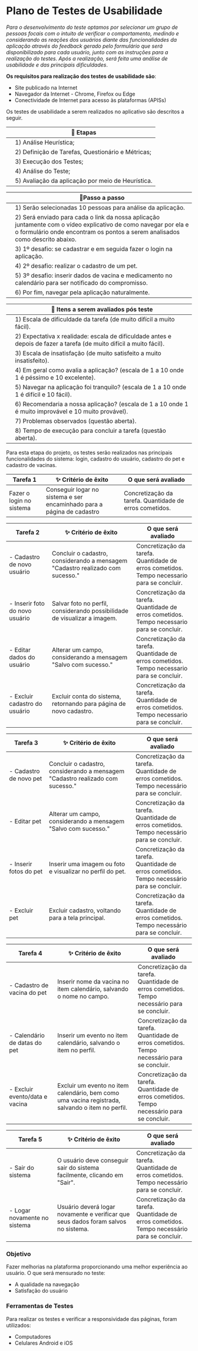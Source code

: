 # Plano de Testes de Usabilidade

*Para o desenvolvimento do teste optamos por selecionar um grupo de pessoas focais com o intuito de verificar o comportamento, medindo e considerando as reações dos usuários diante das funcionalidades da aplicação através do feedback gerado pelo formulário que será disponibilizado para cada usuário, junto com as instruções para a realização do testes. 
Após a realização, será feita uma análise de usabilidade e das principais dificuldades*. 

**Os requisitos para realização dos testes de usabilidade são**:
- Site publicado na Internet
- Navegador da Internet - Chrome, Firefox ou Edge
- Conectividade de Internet para acesso às plataformas (APISs) 

Os testes de usabilidade a serem realizados no aplicativo são descritos a seguir. 

|   | **📌 Etapas** 
| ------------------- | ------------------- |
||1) Análise Heurística;
||2) Definição de Tarefas, Questionário e Métricas;
||3) Execução dos Testes;
||4) Análise do Teste;
||5) Avaliação da aplicação por meio de Heurística.

|   | **📌Passo a passo** 
| ------------------- | ------------------- |
||1) Serão selecionadas 10 pessoas para análise da aplicação.
||2) Será enviado para cada o link da nossa aplicação juntamente com o vídeo explicativo de como navegar por ela e o formulário onde encontram os pontos a serem analisados como descrito abaixo.
||3) 1º desafio: se cadastrar e em seguida fazer o login na aplicação.
||4) 2º desafio: realizar o cadastro de um pet.
||5) 3º desafio: inserir dados de vacina e medicamento no calendário para ser notificado do compromisso.
||6) Por fim, navegar pela aplicação naturalmente.

|   | **📌 Itens a serem avaliados pós teste** 
| ------------------- | ------------------- |
||1) Escala de dificuldade da tarefa (de muito difícil a muito fácil).
||2) Expectativa x realidade: escala de dificuldade antes e depois de fazer a tarefa (de muito difícil a muito fácil).
||3) Escala de insatisfação (de muito satisfeito a muito insatisfeito).
||4) Em geral como avalia a aplicação? (escala de 1 a 10 onde 1 é péssimo e 10 excelente).
||5) Navegar na aplicação foi tranquilo? (escala de 1 a 10 onde 1 é difícil e 10 fácil).
||6) Recomendaria a nossa aplicação?  (escala de 1 a 10 onde 1 é muito improvável e 10 muito provável).
||7) Problemas observados (questão aberta).
||8) Tempo de execução para concluir a tarefa (questão aberta).

Para esta etapa do projeto, os testes serão realizados nas principais funcionalidades do sistema: login, cadastro do usuário, cadastro do pet e cadastro de vacinas. 

|Tarefa 1| ✨ Critério de êxito                                                   | O que será avaliado |
|--------|-----------------------------------------------------------------------|---------------------|
|Fazer o login no sistema | Conseguir logar no sistema e ser encaminhado para a página de cadastro |Concretização da tarefa. Quantidade de erros cometidos.

| Tarefa 2                       | ✨ Critério de êxito                                                            | O que será avaliado                                                                                  |
|--------------------------------|--------------------------------------------------------------------------------|------------------------------------------------------------------------------------------------------|
| - Cadastro de novo usuário     | Concluir o cadastro, considerando a mensagem "Cadastro realizado com sucesso." | Concretização da tarefa. <br/>Quantidade de erros cometidos. <br/>Tempo necessario para se concluir. |
| - Inserir foto do novo usuário | Salvar foto no perfil, considerando possibilidade de visualizar a imagem.      | Concretização da tarefa. <br/>Quantidade de erros cometidos. <br/>Tempo necessario para se concluir. |
| - Editar dados do usuário      | Alterar um campo, considerando a mensagem "Salvo com sucesso."                 | Concretização da tarefa. <br/>Quantidade de erros cometidos. <br/>Tempo necessario para se concluir. |
| - Excluir cadastro do usuário  | Excluir conta do sistema, retornando para página de novo cadastro.             | Concretização da tarefa. <br/>Quantidade de erros cometidos. <br/>Tempo necessario para se concluir. |

| Tarefa 3               | ✨ Critério de êxito                                                            | O que será avaliado                                                                                  |
|------------------------|--------------------------------------------------------------------------------|------------------------------------------------------------------------------------------------------|
| - Cadastro de novo pet | Concluir o cadastro, considerando a mensagem "Cadastro realizado com sucesso." | Concretização da tarefa. <br/>Quantidade de erros cometidos. <br/>Tempo necessário para se concluir. |
| - Editar pet           | Alterar um campo, considerando a mensagem "Salvo com sucesso."                 | Concretização da tarefa. <br/>Quantidade de erros cometidos. <br/>Tempo necessário para se concluir. |
| - Inserir fotos do pet | Inserir uma imagem ou foto e visualizar no perfil do pet.                      | Concretização da tarefa. <br/>Quantidade de erros cometidos. <br/>Tempo necessário para se concluir. |
| - Excluir pet          | Excluir cadastro, voltando para a tela principal.                              | Concretização da tarefa. <br/>Quantidade de erros cometidos. <br/>Tempo necessário para se concluir. |

| Tarefa 4                       | ✨ Critério de êxito                                                                              | O que será avaliado                                                                                  |
|--------------------------------|--------------------------------------------------------------------------------------------------|------------------------------------------------------------------------------------------------------|
| - Cadastro de vacina do pet    | Inserir nome da vacina no item calendário, salvando o nome no campo.                             | Concretização da tarefa. <br/>Quantidade de erros cometidos. <br/>Tempo necessário para se concluir. |
| - Calendário de datas do pet   | Inserir um evento no item calendário, salvando o item no perfil.                                 | Concretização da tarefa. <br/>Quantidade de erros cometidos. <br/>Tempo necessário para se concluir. |
| - Excluir evento/data e vacina | Excluir um evento no item calendário, bem como uma vacina registrada, salvando o item no perfil. | Concretização da tarefa. <br/>Quantidade de erros cometidos. <br/>Tempo necessário para se concluir. |

| Tarefa 5                     | ✨ Critério de êxito                                                                | O que será avaliado                                                                                  |
|------------------------------|------------------------------------------------------------------------------------|------------------------------------------------------------------------------------------------------|
| - Sair do sistema            | O usuário deve conseguir sair do sistema facilmente, clicando em "Sair".           | Concretização da tarefa. <br/>Quantidade de erros cometidos. <br/>Tempo necessário para se concluir. |
| - Logar novamente no sistema | Usuário deverá logar novamente e verificar que seus dados foram salvos no sistema. | Concretização da tarefa. <br/>Quantidade de erros cometidos. <br/>Tempo necessário para se concluir. |

### Objetivo

Fazer melhorias na plataforma proporcionando uma melhor experiência ao usuário. O que será mensurado no teste:

- A qualidade na navegação
- Satisfação do usuário

### Ferramentas de Testes
Para realizar os testes e verificar a responsividade das páginas, foram utilizados:
- Computadores
- Celulares Android e iOS

